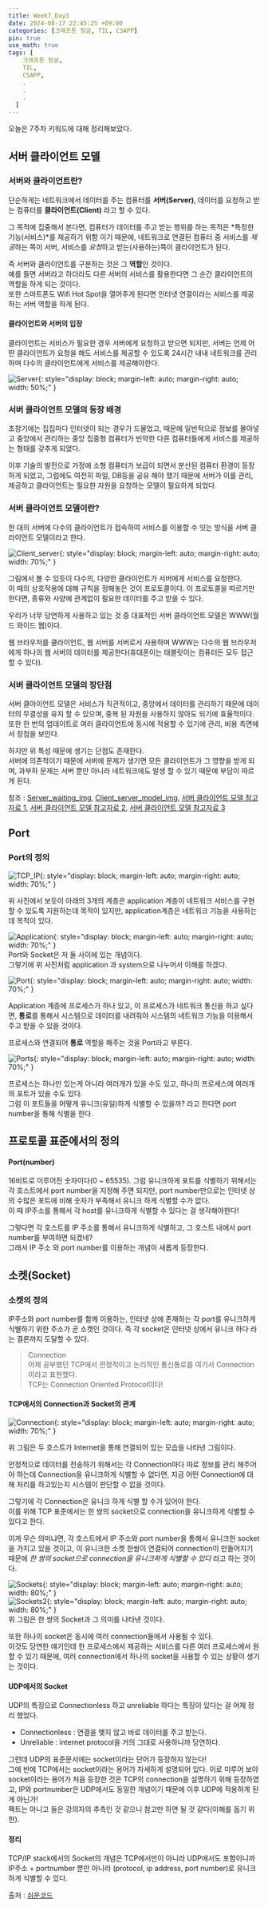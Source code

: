 ```yaml
---
title: Week7_Day3
date: 2024-08-17 22:45:25 +09:00
categories: [크래프톤 정글, TIL, CSAPP]
pin: true
use_math: true
tags: [
    크래프톤 정글,
    TIL,
    CSAPP,
    .
    .
    .
  ]
---
```


오늘은 7주차 키워드에 대해 정리해보았다.

## 서버 클라이언트 모델

### 서버와 클라이언트란?

단순하게는 네트워크에서 데이터를 주는 컴퓨터를 **서버(Server)**, 데이터를 요청하고 받는 컴퓨터를 **클라이언트(Client)** 라고 할 수 있다.

그 목적에 집중해서 본다면, 컴퓨터가 데이터를 주고 받는 행위를 하는 목적은 *특정한 기능(서비스)*를 제공하기 위함 이기 때문에, 네트워크로 연결된 컴퓨터 중 서비스를 *제공*하는 쪽이 서버, 서비스를 *요청*하고 받는(사용하는)쪽이 클라이언트가 된다.

즉 서버와 클라이언트를 구분하는 것은 그 **역할**인 것이다.  
예를 들면 서버라고 하더라도 다른 서버의 서비스를 활용한다면 그 순간 클라이언트의 역할을 하게 되는 것이다.  
또한 스마트폰도 Wifi Hot Spot을 열어주게 된다면 인터넷 연결이라는 서비스를 제공하는 서버 역할을 하게 된다.

#### 클라이언트와 서버의 입장

클라이언트는 서비스가 필요한 경우 서버에게 요청하고 받으면 되지만, 서버는 언제 어떤 클라이언트가 요청을 해도 서비스를 제공할 수 있도록 24시간 내내 네트워크를 관리하며 다수의 클라이언트에게 서비스를 제공해야한다.

![Server](../../assets/img/post_img/20240817/Server.png){: style="display: block; margin-left: auto; margin-right: auto; width: 50%;" }

### 서버 클라이언트 모델의 등장 배경

초창기에는 집집마다 인터넷이 되는 경우가 드물었고, 때문에 일반적으로 정보를 몰아넣고 중앙에서 관리하는 중앙 집중형 컴퓨터가 빈약한 다른 컴퓨터들에게 서비스를 제공하는 형태를 갖추게 되었다.

이후 기술의 발전으로 가정에 소형 컴퓨터가 보급이 되면서 분산된 컴퓨터 환경이 등장하게 되었고, 그럼에도 여전히 파일, DB등을 공유 해야 했기 때문에 서버가 이를 관리, 제공하고 클라이언트는 필요한 자원을 요청하는 모델이 필요하게 되었다.

### 서버 클라이언트 모델이란?

한 대의 서버에 다수의 클라이언트가 접속하여 서비스를 이용할 수 잇는 방식을 서버 클라이언트 모델이라고 한다.

![Client_server](../../assets/img/post_img/20240817/Client_server.png){: style="display: block; margin-left: auto; margin-right: auto; width: 70%;" }

그림에서 볼 수 있듯이 다수의, 다양한 클라이언트가 서버에게 서비스를 요청한다.  
이 때의 상호작용에 대해 규칙을 정해놓은 것이 프로토콜이다. 이 프로토콜을 따르기만 한다면, 종류와 사양에 관계없이 필요한 데이터를 주고 받을 수 있다.

우리가 너무 당연하게 사용하고 있는 것 중 대표적인 서버 클라이언트 모델은 WWW(월드 와이드 웹)이다.

웹 브라우저를 클라이언트, 웹 서버를 서버로서 사용하며 WWW는 다수의 웹 브라우저에게 하나의 웹 서버의 데이터를 제공한다(휴대폰이는 태블릿이는 컴퓨터든 모두 접근 할 수 있다).

### 서버 클라이언트 모델의 장단점

서버 클아이언트 모델은 서비스가 직관적이고, 중앙에서 데이터를 관리하기 때문에 데이터의 무결성을 유지 할 수 있으며, 중복 된 자원을 사용하지 않아도 되기에 효율적이다.  
또한 한 번의 업데이트로 여러 클라이언트에 동시에 적용할 수 있기에 관리, 비용 측면에서 장점을 보인다.

하지만 위 특성 때문에 생기는 단점도 존재한다.  
서버에 의존적이기 때문에 서버에 문제가 생기면 모든 클라이언트가 그 영향을 받게 되며, 과부하 문제는 서버 뿐만 아니라 네트워크에도 발생 할 수 있기 때문에 부담이 따르게 된다.

참조 : [Server_waiting_img](https://dev.to/neisha1618/client-server-architecture-efe), [Client_server_model_img](https://www.naukri.com/code360/library/client-server-model), [서버 클라이언트 모델 참고자료 1](https://www.cloudflare.com/ko-kr/learning/serverless/glossary/client-side-vs-server-side/), [서버 클라이언트 모델 참고자료 2](https://m.blog.naver.com/studiopil/220837871908), [서버 클라이언트 모델 참고자료 3](https://better-together.tistory.com/60)

## Port

### Port의 정의

![TCP_IP](../../assets/img/post_img/20240817/TCP_IP.png){: style="display: block; margin-left: auto; margin-right: auto; width: 70%;" }

위 사진에서 보듯이 아래의 3개의 계층은 application 계층이 네트워크 서비스를 구현할 수 있도록 지원하는데 목적이 있지만, application계층은 네트워크 기능을 사용하는데 목적이 있다.

![Application](../../assets/img/post_img/20240817/Application.png){: style="display: block; margin-left: auto; margin-right: auto; width: 70%;" }  
Port와 Socket은 저 둘 사이에 있는 개념이다.  
그렇기에 위 사진처럼 application 과 system으로 나누어서 이해를 하겠다.

![Port](../../assets/img/post_img/20240817/Port.png){: style="display: block; margin-left: auto; margin-right: auto; width: 70%;" }

Application 계층에 프로세스가 하나 있고, 이 프로세스가 네트워크 통신을 하고 싶다면, **통로**를 통해서 시스템으로 데이터를 내려줘야 시스템의 네트워크 기능을 이용해서 주고 받을 수 있을 것이다.

프로세스와 연결되어 **통로** 역할을 해주는 것을 Port라고 부른다.

![Ports](../../assets/img/post_img/20240817/Ports.png){: style="display: block; margin-left: auto; margin-right: auto; width: 70%;" }

프로세스는 하나만 있는게 아니라 여러개가 있을 수도 있고, 하나의 프로세스에 여러개의 포트가 있을 수도 있다.  
그럼 이 포트들을 어떻게 유니크(유일)하게 식별할 수 있을까? 라고 한다면 port number을 통해 식별을 한다.

## 프로토콜 표준에서의 정의

#### Port(number)

16비트로 이루어진 숫자이다(0 ~ 65535).
그럼 유니크하게 포트를 식별하기 위해서는 각 호스트에서 port number을 지정해 주면 되지만, port number만으로는 인터넷 상의 수많은 포트에 비해 숫자가 부족해서 유니크 하게 식별할 수가 없다.  
이 때 IP주소를 통해서 각 host를 유니크하게 식별할 수 있다는 걸 생각해야한다!

그렇다면 각 호스트를 IP 주소를 통해서 유니크하게 식별하고, 그 호스트 내에서 port number를 부여하면 되겠네?  
그래서 IP 주소 와 port number를 이용하는 개념이 새롭게 등장한다.

## 소켓(Socket)

### 소켓의 정의

IP주소와 port number를 함께 이용하는, 인터넷 상에 존재하는 각 port를 유니크하게 식별하기 위한 주소가 곧 소켓인 것이다.
즉 각 socket은 인터넷 상에서 유니크 하다 라는 결론까지 도달할 수 있다.

> Connection  
> 어제 공부했던 TCP에서 안정적이고 논리적인 통신통로를 여기서 Connection이라고 표현했다.  
> TCP는 Connection Oriented Protocol이다!

#### TCP에서의 Connection과 Socket의 관계

![Connection](../../assets/img/post_img/20240817/Connection.png){: style="display: block; margin-left: auto; margin-right: auto; width: 70%;" }

위 그림은 두 호스트가 Internet을 통해 연결되어 있는 모습을 나타낸 그림이다.

안정적으로 데이터를 전송하기 위해서는 각 Connection마다 따로 정보를 관리 해주어야 하는데 Connection을 유니크하게 식별할 수 없다면, 지금 어떤 Connection에 대해 처리를 하고있는지 시스템이 판단할 수 없을 것이다.

그렇기에 각 Connection은 유니크 하게 식별 할 수가 있어야 한다.  
이를 위해 TCP 표준에서는 한 쌍의 socket으로 connection을 유니크하게 식별할 수 있다고 한다.

이게 무슨 의미냐면, 각 호스트에서 IP 주소와 port number을 통해서 유니크한 socket을 가지고 있을 것이고, 이 유니크한 소켓 한쌍이 연결되어 connection이 만들어지기 때문에 _한 쌍의 socket으로 connection을 유니크하게 식별할 수 있다_ 라고 하는 것이다.

![Sockets](../../assets/img/post_img/20240817/Sockets.png){: style="display: block; margin-left: auto; margin-right: auto; width: 80%;" }  
![Sockets2](../../assets/img/post_img/20240817/Sockets2.png){: style="display: block; margin-left: auto; margin-right: auto; width: 80%;" }  
위 그림은 한 쌍의 Socket과 그 의미를 나타낸 것이다.

또한 하나의 socket은 동시에 여러 connection들에서 사용될 수 있다.  
이것도 당연한 얘기인데 한 프로세스에서 제공하는 서비스를 다른 여러 프로세스에서 원할 수 있기 때문에, 여러 connection에서 하나의 socket을 사용할 수 있는 상황이 생기는 것이다.

#### UDP에서의 Socket

UDP의 특징으로 Connectionless 하고 unreliable 하다는 특징이 있다는 걸 어제 정리 했었다.

- Connectionless : 연결을 맺지 않고 바로 데이터를 주고 받는다.
- Unreliable : internet protocol을 거의 그대로 사용하니까 당연하다.

그런데 UDP의 표준문서에는 socket이라는 단어가 등장하지 않는다!  
그에 반에 TCP에서는 socket이라는 용어가 자세하게 설명되어 있다. 이로 미루어 보아 socket이라는 용어가 처음 등장한 것은 TCP의 connection을 설명하기 위해 등장하였고, IP와 portnumber은 UDP에서도 동일한 개념이기 때문에 이후 UDP에 적용하게 된게 아닌가!  
팩트는 아니고 들은 강의자의 추측인 것 같으니 참고만 하면 될 것 같다(이해를 돕기 위한).

#### 정리

TCP/IP stack에서의 Socket의 개념은 TCP에서만이 아니라 UDP에서도 포함이니까 IP주소 + portnumber 뿐만 아니라 (protocol, ip address, port number)로 유니크하게 식별할 수 있다.

출처 : [쉬운코드](https://www.youtube.com/watch?v=X73Jl2nsqiE&t=117s)
